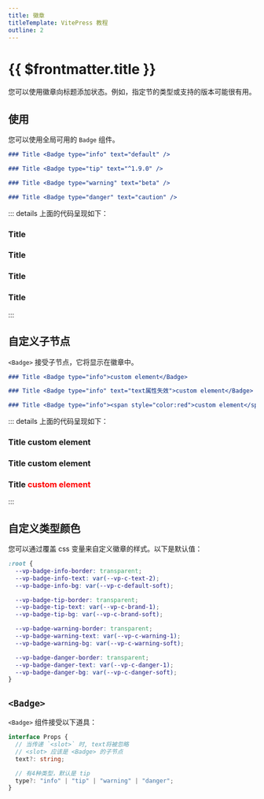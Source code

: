 ```yaml
---
title: 徽章
titleTemplate: VitePress 教程
outline: 2
---
```


# {{ $frontmatter.title }}

您可以使用徽章向标题添加状态。例如，指定节的类型或支持的版本可能很有用。

## 使用

您可以使用全局可用的 `Badge` 组件。

```md
### Title <Badge type="info" text="default" />

### Title <Badge type="tip" text="^1.9.0" />

### Title <Badge type="warning" text="beta" />

### Title <Badge type="danger" text="caution" />
```

::: details 上面的代码呈现如下：

### Title <Badge type="info" text="default" />

### Title <Badge type="tip" text="^1.9.0" />

### Title <Badge type="warning" text="beta" />

### Title <Badge type="danger" text="caution" />

:::

## 自定义子节点

`<Badge>` 接受子节点，它将显示在徽章中。

```md
### Title <Badge type="info">custom element</Badge>

### Title <Badge type="info" text="text属性失效">custom element</Badge>

### Title <Badge type="info"><span style="color:red">custom element</span></Badge>
```

::: details 上面的代码呈现如下：

### Title <Badge type="info">custom element</Badge>

### Title <Badge type="info" text="text属性失效">custom element</Badge>

### Title <Badge type="info"><span style="color:red">custom element</span></Badge>

:::

## 自定义类型颜色

您可以通过覆盖 css 变量来自定义徽章的样式。以下是默认值：

```css
:root {
  --vp-badge-info-border: transparent;
  --vp-badge-info-text: var(--vp-c-text-2);
  --vp-badge-info-bg: var(--vp-c-default-soft);

  --vp-badge-tip-border: transparent;
  --vp-badge-tip-text: var(--vp-c-brand-1);
  --vp-badge-tip-bg: var(--vp-c-brand-soft);

  --vp-badge-warning-border: transparent;
  --vp-badge-warning-text: var(--vp-c-warning-1);
  --vp-badge-warning-bg: var(--vp-c-warning-soft);

  --vp-badge-danger-border: transparent;
  --vp-badge-danger-text: var(--vp-c-danger-1);
  --vp-badge-danger-bg: var(--vp-c-danger-soft);
}
```

## `<Badge>`

`<Badge>` 组件接受以下道具：

```ts
interface Props {
  // 当传递 `<slot>` 时, text将被忽略
  // <slot> 应该是 <Badge> 的子节点
  text?: string;

  // 有4种类型，默认是 tip
  type?: "info" | "tip" | "warning" | "danger";
}
```
